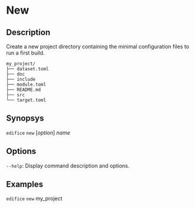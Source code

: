 # New

## Description

Create a new project directory containing the minimal configuration files to run a first build.

``` shell
my_project/
├── dataset.toml
├── doc
├── include
├── module.toml
├── README.md
├── src
└── target.toml
```

## Synopsys

`edifice` `new` [*option*] *name*

## Options

`--help`: Display command description and options.

## Examples

`edifice` `new` my_project 